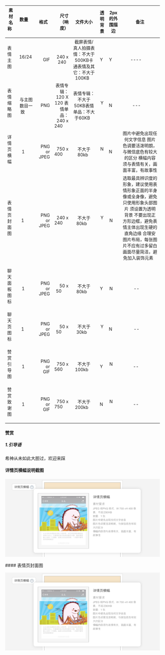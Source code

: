 
| 素材名称       | 数量         | 格式   | 尺寸（响度） |文件大小| 透明背景|2px的外围描边 |备注|
------------- |:-------------:| -----:| -----:       |:---:|:-----: |:----:      | :----:|
| 表情主图     | 16/24      | GIF       | 240 x 240  |截屏表情/真人拍摄表情：不大于500KB卡通表情及其它：不大于100KB    | Y   |Y      |----        |
| 表情缩略图     | 与主图数目一致       | PNG  | 表情专辑：120 X 120 表情单品：240 x 240       |表情专辑：不大于50KB表情单品：不大于60KB    | Y    |N      |---        |
| 详情页横幅       | 1      | PNG or JPEG  | 750 x 400       |不大于80kb   | N    |N      |图片中避免出现任何文字信息 图片色调要活泼明朗，与微信底色有较大的区分 横幅内容须与表情有关，画面丰富，有故事性 |
| 表情页封面图      | 1       | PNG or JPEG  | 240 x 240       |不大于80kb     | Y    |N     |选取最具辨识度的形象，建议使用表情形象正面的半身像或全身像，避免只使用形象头部图片   须设置为透明背景  不要出现正方形边框，避免表情主体出现生硬的直角边缘  合理安  图片布局，每张图片不应有过多留白   画面尽量简洁，避免加入装饰元素          |
| 聊天面板图标     | 1      | PNG or JPEG  | 50 x 50        |不大于80kb     | Y   |N     |--        |
| 聊天页图标    |1       | PNG or JPEG | 50 x 50        |不大于30kb     | Y    |N      |--        |
| 赞赏引导图      | 1      | PNG or GIF  | 750 x 560       |不大于100kb     | Y   |N       |--         |
| 赞赏致谢图      | 1      | PNG or GIF  | 750 x 750       |不大于200kb     | N   |N       |--         |



#### 赞赏
##### 1.引导语 
希神从未如此大胆过，欢迎来踩

#### 详情页横幅说明截图
<p align="center" >
  <img src="https://github.com/9527001/res/blob/master/%E5%B1%8F%E5%B9%95%E5%BF%AB%E7%85%A7%202017-12-14%20%E4%B8%8A%E5%8D%8811.01.40.png" alt="详情页横幅" title="详情页横幅">
</p>
#### 表情页封面图
<p align="center" >
  <img src="https://github.com/9527001/res/blob/master/%E5%B1%8F%E5%B9%95%E5%BF%AB%E7%85%A7%202017-12-14%20%E4%B8%8A%E5%8D%8811.01.40.png" alt="表情页封面图" title="表情页封面图">
</p>

